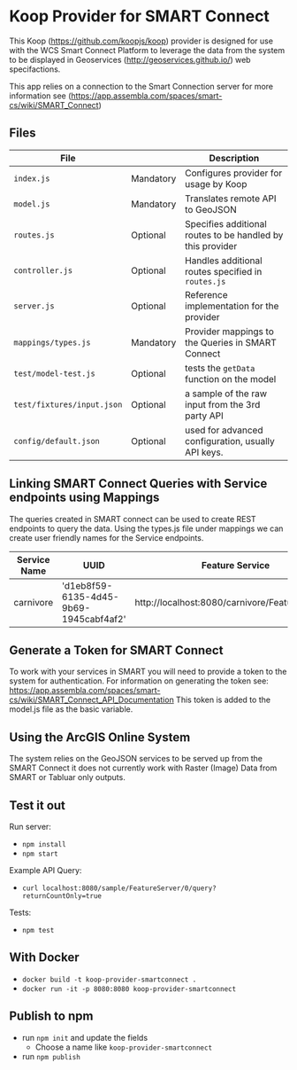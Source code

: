 # Koop Provider for SMART Connect
This Koop (https://github.com/koopjs/koop) provider is designed for use with the WCS Smart Connect Platform to leverage the data from the system to be displayed in Geoservices (http://geoservices.github.io/) web specifactions.

This app relies on a connection to the Smart Connection server for more information see (https://app.assembla.com/spaces/smart-cs/wiki/SMART_Connect)

## Files

| File | | Description |
| --- | --- | --- |
| `index.js` | Mandatory | Configures provider for usage by Koop |
| `model.js` | Mandatory | Translates remote API to GeoJSON |
| `routes.js` | Optional | Specifies additional routes to be handled by this provider |
| `controller.js` | Optional | Handles additional routes specified in `routes.js` |
| `server.js` | Optional | Reference implementation for the provider |
| `mappings/types.js` | Mandatory | Provider mappings to the Queries in SMART Connect |
| `test/model-test.js` | Optional | tests the `getData` function on the model |
| `test/fixtures/input.json` | Optional | a sample of the raw input from the 3rd party API |
| `config/default.json` | Optional | used for advanced configuration, usually API keys. |

## Linking SMART Connect Queries with Service endpoints using Mappings
The queries created in SMART connect can be used to create REST endpoints to query the data.  Using the types.js file under mappings we can create user friendly names for the Service endpoints.

| Service Name | UUID | Feature Service |
| --- | --- | --- |
|  carnivore | 'd1eb8f59-6135-4d45-9b69-1945cabf4af2' | http://localhost:8080/carnivore/FeatureServer/0 |

## Generate a Token for SMART Connect
To work with your services in SMART you will need to provide a token to the system for authentication.  For information on generating the token see:  https://app.assembla.com/spaces/smart-cs/wiki/SMART_Connect_API_Documentation
This token is added to the model.js file as the basic variable.

## Using the ArcGIS Online System
The system relies on the GeoJSON services to be served up from the SMART Connect it does not currently work with Raster (Image) Data from SMART or Tabluar only outputs.


## Test it out
Run server:
- `npm install`
- `npm start`

Example API Query:
- `curl localhost:8080/sample/FeatureServer/0/query?returnCountOnly=true`

Tests:
- `npm test`

## With Docker

- `docker build -t koop-provider-smartconnect .`
- `docker run -it -p 8080:8080 koop-provider-smartconnect`

## Publish to npm
- run `npm init` and update the fields
  - Choose a name like `koop-provider-smartconnect`
- run `npm publish`
